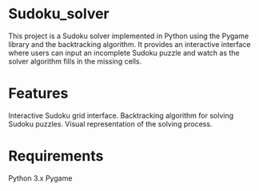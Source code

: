 # Sudoku_solver
This project is a Sudoku solver implemented in Python using the Pygame library and the backtracking algorithm. 
It provides an interactive interface where users can input an incomplete Sudoku puzzle and watch as the solver algorithm fills in the missing cells.

# Features
Interactive Sudoku grid interface.
Backtracking algorithm for solving Sudoku puzzles.
Visual representation of the solving process.

# Requirements
Python 3.x
Pygame
